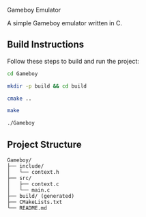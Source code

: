 Gameboy Emulator

A simple Gameboy emulator written in C.

## Build Instructions

Follow these steps to build and run the project:


```bash
cd Gameboy
```
```bash
mkdir -p build && cd build
```
```bash
cmake ..
```
```bash
make
```
```bash
./Gameboy
```

## Project Structure
```
Gameboy/
├── include/
│   └── context.h
├── src/
│   ├── context.c
│   └── main.c
├── build/ (generated)
├── CMakeLists.txt
└── README.md
```
